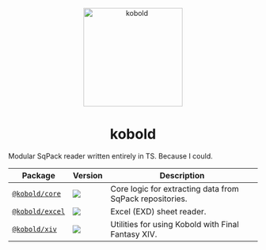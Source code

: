 <p align="center"><img src="https://github.com/ackwell/kobold/raw/master/kobold.png?raw=true" alt="kobold" height="200"></p>
<h1 align="center">kobold</h1>

Modular SqPack reader written entirely in TS. Because I could.

|Package|Version|Description|
|--|--|--|
|[`@kobold/core`](./packages/core)|[![](https://img.shields.io/npm/v/@kobold/core?style=flat-square)](https://www.npmjs.com/package/@kobold/core)|Core logic for extracting data from SqPack repositories.|
|[`@kobold/excel`](./packages/excel)|[![](https://img.shields.io/npm/v/@kobold/excel?style=flat-square)](https://www.npmjs.com/package/@kobold/excel)|Excel (EXD) sheet reader.|
|[`@kobold/xiv`](./packages/xiv)|[![](https://img.shields.io/npm/v/@kobold/xiv?style=flat-square)](https://www.npmjs.com/package/@kobold/xiv)|Utilities for using Kobold with Final Fantasy XIV.|
